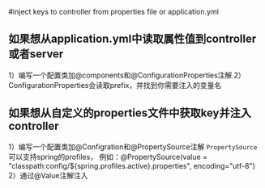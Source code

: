 #inject keys to controller from properties file or application.yml
 
## 如果想从application.yml中读取属性值到controller或者server
1）编写一个配置类加@components和@ConfigurationProperties注解
2）ConfigurationProperties会读取prefix，并找到你需要注入的变量名

## 如果想从自定义的properties文件中获取key并注入controller
1）编写一个配置类加@Configration和@PropertySource注解
    `PropertySource`可以支持spring的profiles，
    例如：@PropertySource(value = "classpath:config/${spring.profiles.active}.properties", encoding="utf-8")
2）通过@Value注解注入

